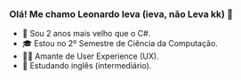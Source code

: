 ### Olá! Me chamo Leonardo Ieva (ieva, não Leva kk) 👋

- 🥳 Sou 2 anos mais velho que o C#.
- 🎓 Estou no 2º Semestre de Ciência da Computação.
- 👨‍💻 Amante de User Experience (UX).
- 💬 Estudando inglês (intermediário).

